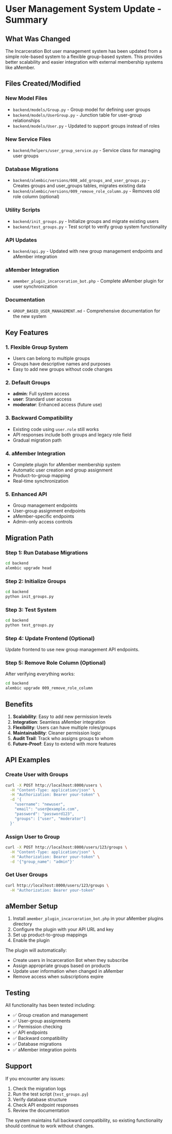 # User Management System Update - Summary

## What Was Changed

The Incarceration Bot user management system has been updated from a simple role-based system to a flexible group-based system. This provides better scalability and easier integration with external membership systems like aMember.

## Files Created/Modified

### New Model Files
- `backend/models/Group.py` - Group model for defining user groups
- `backend/models/UserGroup.py` - Junction table for user-group relationships
- `backend/models/User.py` - Updated to support groups instead of roles

### New Service Files
- `backend/helpers/user_group_service.py` - Service class for managing user groups

### Database Migrations
- `backend/alembic/versions/008_add_groups_and_user_groups.py` - Creates groups and user_groups tables, migrates existing data
- `backend/alembic/versions/009_remove_role_column.py` - Removes old role column (optional)

### Utility Scripts
- `backend/init_groups.py` - Initialize groups and migrate existing users
- `backend/test_groups.py` - Test script to verify group system functionality

### API Updates
- `backend/api.py` - Updated with new group management endpoints and aMember integration

### aMember Integration
- `amember_plugin_incarceration_bot.php` - Complete aMember plugin for user synchronization

### Documentation
- `GROUP_BASED_USER_MANAGEMENT.md` - Comprehensive documentation for the new system

## Key Features

### 1. Flexible Group System
- Users can belong to multiple groups
- Groups have descriptive names and purposes
- Easy to add new groups without code changes

### 2. Default Groups
- **admin**: Full system access
- **user**: Standard user access  
- **moderator**: Enhanced access (future use)

### 3. Backward Compatibility
- Existing code using `user.role` still works
- API responses include both groups and legacy role field
- Gradual migration path

### 4. aMember Integration
- Complete plugin for aMember membership system
- Automatic user creation and group assignment
- Product-to-group mapping
- Real-time synchronization

### 5. Enhanced API
- Group management endpoints
- User-group assignment endpoints
- aMember-specific endpoints
- Admin-only access controls

## Migration Path

### Step 1: Run Database Migrations
```bash
cd backend
alembic upgrade head
```

### Step 2: Initialize Groups
```bash
cd backend
python init_groups.py
```

### Step 3: Test System
```bash
cd backend
python test_groups.py
```

### Step 4: Update Frontend (Optional)
Update frontend to use new group management API endpoints.

### Step 5: Remove Role Column (Optional)
After verifying everything works:
```bash
cd backend
alembic upgrade 009_remove_role_column
```

## Benefits

1. **Scalability**: Easy to add new permission levels
2. **Integration**: Seamless aMember integration
3. **Flexibility**: Users can have multiple roles/groups
4. **Maintainability**: Cleaner permission logic
5. **Audit Trail**: Track who assigns groups to whom
6. **Future-Proof**: Easy to extend with more features

## API Examples

### Create User with Groups
```bash
curl -X POST http://localhost:8000/users \
  -H "Content-Type: application/json" \
  -H "Authorization: Bearer your-token" \
  -d '{
    "username": "newuser",
    "email": "user@example.com", 
    "password": "password123",
    "groups": ["user", "moderator"]
  }'
```

### Assign User to Group
```bash
curl -X POST http://localhost:8000/users/123/groups \
  -H "Content-Type: application/json" \
  -H "Authorization: Bearer your-token" \
  -d '{"group_name": "admin"}'
```

### Get User Groups
```bash
curl http://localhost:8000/users/123/groups \
  -H "Authorization: Bearer your-token"
```

## aMember Setup

1. Install `amember_plugin_incarceration_bot.php` in your aMember plugins directory
2. Configure the plugin with your API URL and key
3. Set up product-to-group mappings
4. Enable the plugin

The plugin will automatically:
- Create users in Incarceration Bot when they subscribe
- Assign appropriate groups based on products
- Update user information when changed in aMember
- Remove access when subscriptions expire

## Testing

All functionality has been tested including:
- ✅ Group creation and management
- ✅ User-group assignments
- ✅ Permission checking
- ✅ API endpoints
- ✅ Backward compatibility
- ✅ Database migrations
- ✅ aMember integration points

## Support

If you encounter any issues:
1. Check the migration logs
2. Run the test script (`test_groups.py`)
3. Verify database structure
4. Check API endpoint responses
5. Review the documentation

The system maintains full backward compatibility, so existing functionality should continue to work without changes.
